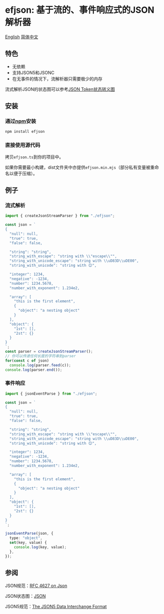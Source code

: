 #  efjson: 基于流的、事件响应式的JSON解析器

[English](./README.md) [简体中文](./README_zh_CN.md)

## 特色

- 无依赖
- 支持JSON5和JSONC
- 在无事件的情况下，流解析器只需要极少的内存

流式解析JSON的状态图可以参考[JSON Token状态转义图](./doc/stream_token/README.md)

## 安装

### 通过[npm](https://npmjs.org/)安装

```sh
npm install efjson
```

### 直接使用源代码

拷贝`efjson.ts`到你的项目中。

如果你需要最小构建，dist文件夹中亦提供`efjson.min.mjs`（部分私有变量被重命名以便于压缩）。

## 例子

### 流式解析

```ts
import { createJsonStreamParser } from "./efjson";

const json = `
{
  "null": null,
  "true": true,
  "false": false,

  "string": "string",
  "string_with_escape": "string with \\"escape\\"",
  "string_with_unicode_escape": "string with \\uD83D\\uDE00",
  "string_with_unicode": "string with 😊",

  "integer": 1234,
  "negative": -1234,
  "number": 1234.5678,
  "number_with_exponent": 1.234e2,

  "array": [
    "this is the first element",
    {
      "object": "a nesting object"
    }
  ],
  "object": {
    "1st": [],
    "2st": {}
  }
}
`;
const parser = createJsonStreamParser();
// 你可以传递任何长度的字符串到parser
for(const c of json) 
  console.log(parser.feed(c));
console.log(parser.end());
```

### 事件响应

```ts
import { jsonEventParse } from "./efjson";

const json = `
{
  "null": null,
  "true": true,
  "false": false,

  "string": "string",
  "string_with_escape": "string with \\"escape\\"",
  "string_with_unicode_escape": "string with \\uD83D\\uDE00",
  "string_with_unicode": "string with 😊",

  "integer": 1234,
  "negative": -1234,
  "number": 1234.5678,
  "number_with_exponent": 1.234e2,

  "array": [
    "this is the first element",
    {
      "object": "a nesting object"
    }
  ],
  "object": {
    "1st": [],
    "2st": {}
  }
}
`;

jsonEventParse(json, {
  type: "object",
  set(key, value) {
    console.log(key, value);
  },
});

```

## 参阅

JSON规范：[RFC 4627 on Json](https://www.ietf.org/rfc/rfc4627.txt)

JSON状态图：[JSON](https://www.json.org/)

JSON5规范：[The JSON5 Data Interchange Format](https://spec.json5.org/)
